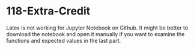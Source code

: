 # 118-Extra-Credit
Latex is not working for Jupyter Notebook on Github. It might be better to download the notebook and open it manually if you want to examine the functions and expected values in the last part.
